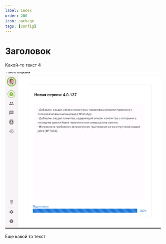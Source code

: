 ```yaml
---
label: Index
order: 200
icon: package
tags: [config]
---
```

# Заголовок

Какой-то текст 4

![Картиночка](static/index/NewVersion.png)

Еще какой то текст